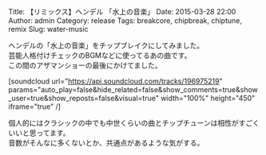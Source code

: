 Title: 【リミックス】ヘンデル 「水上の音楽」
Date: 2015-03-28 22:00
Author: admin
Category: release
Tags: breakcore, chipbreak, chiptune, remix
Slug: water-music

ヘンデルの「水上の音楽」をチップブレイクにしてみました。  
芸能人格付けチェックのBGMなどに使ってるあの曲です。  
この間のアザマンショーの最後にかけてました。

[soundcloud url="https://api.soundcloud.com/tracks/196975219"
params="auto\_play=false&hide\_related=false&show\_comments=true&show\_user=true&show\_reposts=false&visual=true"
width="100%" height="450" iframe="true" /]

個人的にはクラシックの中でも中世くらいの曲とチップチューンは相性がすごくいいと思ってます。  
音数がそんなに多くないとか、共通点があるような気がする。
